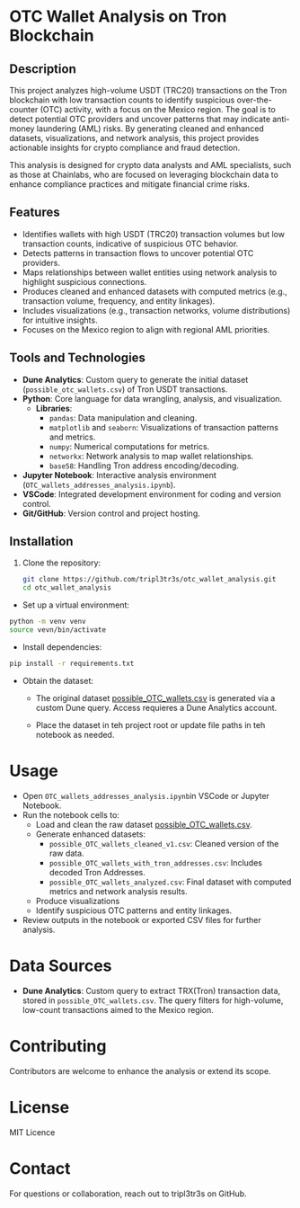 # OTC Wallet Analysis on Tron Blockchain

## Description
This project analyzes high-volume USDT (TRC20) transactions on the Tron blockchain with low transaction counts to identify suspicious over-the-counter (OTC) activity, with a focus on the Mexico region. The goal is to detect potential OTC providers and uncover patterns that may indicate anti-money laundering (AML) risks. By generating cleaned and enhanced datasets, visualizations, and network analysis, this project provides actionable insights for crypto compliance and fraud detection.

This analysis is designed for crypto data analysts and AML specialists, such as those at Chainlabs, who are focused on leveraging blockchain data to enhance compliance practices and mitigate financial crime risks.

## Features
- Identifies wallets with high USDT (TRC20) transaction volumes but low transaction counts, indicative of suspicious OTC behavior.
- Detects patterns in transaction flows to uncover potential OTC providers.
- Maps relationships between wallet entities using network analysis to highlight suspicious connections.
- Produces cleaned and enhanced datasets with computed metrics (e.g., transaction volume, frequency, and entity linkages).
- Includes visualizations (e.g., transaction networks, volume distributions) for intuitive insights.
- Focuses on the Mexico region to align with regional AML priorities.

## Tools and Technologies
- **Dune Analytics**: Custom query to generate the initial dataset (`possible_otc_wallets.csv`) of Tron USDT transactions.
- **Python**: Core language for data wrangling, analysis, and visualization.
  - **Libraries**:
    - `pandas`: Data manipulation and cleaning.
    - `matplotlib` and `seaborn`: Visualizations of transaction patterns and metrics.
    - `numpy`: Numerical computations for metrics.
    - `networkx`: Network analysis to map wallet relationships.
    - `base58`: Handling Tron address encoding/decoding.
- **Jupyter Notebook**: Interactive analysis environment (`OTC_wallets_addresses_analysis.ipynb`).
- **VSCode**: Integrated development environment for coding and version control.
- **Git/GitHub**: Version control and project hosting.

## Installation
1. Clone the repository:
   ```bash
   git clone https://github.com/tripl3tr3s/otc_wallet_analysis.git
   cd otc_wallet_analysis

- Set up a virtual environment:

```bash
python -m venv venv
source vevn/bin/activate 
```

- Install dependencies:
```bash
pip install -r requirements.txt
```

- Obtain the dataset: 
    - The original dataset [possible_OTC_wallets.csv](https://dune.com/queries/5241136/8613964/) is generated via a custom Dune query. Access requieres a Dune Analytics account. 

    - Place the dataset in teh project root or update file paths in teh notebook as needed. 

# Usage 

- Open `OTC_wallets_addresses_analysis.ipynb`in VSCode or Jupyter Notebook. 
- Run the notebook cells to:
    - Load and clean the raw dataset [possible_OTC_wallets.csv](https://dune.com/queries/5241136/8613964/).
    - Generate enhanced datasets:
        - `possible_OTC_wallets_cleaned_v1.csv`: Cleaned version of the raw data.
        - `possible_OTC_wallets_with_tron_addresses.csv`: Includes decoded Tron Addresses. 
        - `possible_OTC_wallets_analyzed.csv`: Final dataset with computed metrics and network analysis results. 
    - Produce visualizations 
    - Identify suspicious OTC patterns and entity linkages. 
- Review outputs in the notebook or exported CSV files for further analysis. 

# Data Sources

- **Dune Analytics**: Custom query to extract TRX(Tron) transaction data, stored in `possible_OTC_wallets.csv`. The query filters for high-volume, low-count transactions aimed to the Mexico region. 

# Contributing 
Contributors are welcome to enhance the analysis or extend its scope. 

# License 

MIT Licence 

# Contact

For questions or collaboration, reach out to tripl3tr3s on GitHub. 
